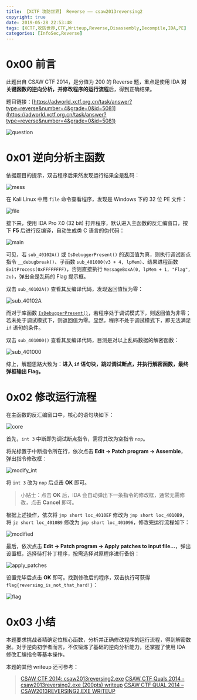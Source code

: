 ```yaml
---
title: 【XCTF 攻防世界】 Reverse —— csaw2013reversing2
copyright: true
date: 2019-05-28 22:53:48
tags: [XCTF,攻防世界,CTF,Writeup,Reverse,Disassembly,Decompile,IDA,PE]
categories: [InfoSec,Reverse]
---
```


# 0x00 前言

此题出自 CSAW CTF 2014，是分值为 200 的 Reverse 题，重点是使用 IDA **对关键函数的逆向分析，并修改程序的运行流程**后，得到正确结果。

题目链接：[https://adworld.xctf.org.cn/task/answer?type=reverse&number=4&grade=0&id=5081](https://adworld.xctf.org.cn/task/answer?type=reverse&number=4&grade=0&id=5081)

<!-- more -->

![question](https://blog-1255335783.cos.ap-guangzhou.myqcloud.com/XCTF_%E6%94%BB%E9%98%B2%E4%B8%96%E7%95%8C_Reverse_csaw2013reversing2/question.png)

# 0x01 逆向分析主函数

依据题目的提示，双击程序后果然发现运行结果全是乱码：

![mess](https://blog-1255335783.cos.ap-guangzhou.myqcloud.com/XCTF_%E6%94%BB%E9%98%B2%E4%B8%96%E7%95%8C_Reverse_csaw2013reversing2/mess.png)

在 Kali Linux 中用 `file` 命令查看程序，发现是 Windows 下的 32 位 PE 文件：

![file](https://blog-1255335783.cos.ap-guangzhou.myqcloud.com/XCTF_%E6%94%BB%E9%98%B2%E4%B8%96%E7%95%8C_Reverse_csaw2013reversing2/file.png)

接下来，使用 IDA Pro 7.0 (32 bit) 打开程序，默认进入主函数的反汇编窗口，按下 **F5** 后进行反编译，自动生成类 C 语言的伪代码：

![main](https://blog-1255335783.cos.ap-guangzhou.myqcloud.com/XCTF_%E6%94%BB%E9%98%B2%E4%B8%96%E7%95%8C_Reverse_csaw2013reversing2/main.png) 

可见，若 `sub_40102A()` 或 `IsDebuggerPresent()` 的返回值为真，则执行调试断点指令 `__debugbreak()`、子函数 `sub_401000(v3 + 4, lpMem)`、结果进程函数 `ExitProcess(0xFFFFFFFF)`，否则直接执行 `MessageBoxA(0, lpMem + 1, "Flag", 2u)`，弹出全是乱码的 Flag 提示框。

双击 `sub_40102A()` 查看其反编译代码，发现返回值恒为零：

![sub_40102A](https://blog-1255335783.cos.ap-guangzhou.myqcloud.com/XCTF_%E6%94%BB%E9%98%B2%E4%B8%96%E7%95%8C_Reverse_csaw2013reversing2/sub_40102A.png)

而对于库函数 [`IsDebuggerPresent()`](https://docs.microsoft.com/en-us/windows/desktop/api/debugapi/nf-debugapi-isdebuggerpresent)，若程序处于调试模式下，则返回值为非零；若未处于调试模式下，则返回值为零。显然，程序不处于调试模式下，即无法满足 `if` 语句的条件。

双击 `sub_401000()` 查看其反编译代码，目测是对以上乱码数据的解密函数：

![sub_401000](https://blog-1255335783.cos.ap-guangzhou.myqcloud.com/XCTF_%E6%94%BB%E9%98%B2%E4%B8%96%E7%95%8C_Reverse_csaw2013reversing2/sub_401000.png)

综上，解题思路大致为：**进入 `if` 语句块，跳过调试断点，并执行解密函数，最终弹框输出 Flag。**

# 0x02 修改运行流程

在主函数的反汇编窗口中，核心的语句块如下：

![core](https://blog-1255335783.cos.ap-guangzhou.myqcloud.com/XCTF_%E6%94%BB%E9%98%B2%E4%B8%96%E7%95%8C_Reverse_csaw2013reversing2/core.png)

首先，`int 3` 中断即为调试断点指令，需将其改为空指令 `nop`。

将光标置于中断指令所在行，依次点击 **Edit -> Patch program -> Assemble**，弹出指令修改框：

![modify_int](https://blog-1255335783.cos.ap-guangzhou.myqcloud.com/XCTF_%E6%94%BB%E9%98%B2%E4%B8%96%E7%95%8C_Reverse_csaw2013reversing2/modify_int.png)

将 `int 3` 改为 `nop` 后点击 **OK** 即可。

> 小贴士：点击 **OK** 后，IDA 会自动弹出下一条指令的修改框，通常无需修改，点击 **Cancel** 即可。

根据上述操作，依次将 `jmp short loc_4010EF` 修改为 `jmp short loc_4010B9`，将 `jz short loc_4010B9` 修改为 `jmp short loc_401096`，修改完运行流程如下：

![modified](https://blog-1255335783.cos.ap-guangzhou.myqcloud.com/XCTF_%E6%94%BB%E9%98%B2%E4%B8%96%E7%95%8C_Reverse_csaw2013reversing2/modified.png)

最后，依次点击 **Edit -> Patch program -> Apply patches to input file...**，弹出设置框，选择待打补丁程序，按需选择对原程序进行备份：

![apply_patches](https://blog-1255335783.cos.ap-guangzhou.myqcloud.com/XCTF_%E6%94%BB%E9%98%B2%E4%B8%96%E7%95%8C_Reverse_csaw2013reversing2/apply_patches.png)

设置完毕后点击 **OK** 即可。找到修改后的程序，双击执行可获得 `flag{reversing_is_not_that_hard!}`：

![flag](https://blog-1255335783.cos.ap-guangzhou.myqcloud.com/XCTF_%E6%94%BB%E9%98%B2%E4%B8%96%E7%95%8C_Reverse_csaw2013reversing2/flag.png)

# 0x03 小结

本题要求挑战者精确定位核心函数，分析并正确修改程序的运行流程，得到解密数据。对于逆向初学者而言，不仅锻炼了基础的逆向分析能力，还掌握了使用 IDA 修改汇编指令等基本操作。

本题的其他 writeup 还可参考：

> [CSAW CTF 2014: csaw2013reversing2.exe](https://github.com/ctfs/write-ups-2014/tree/master/csaw-ctf-2014/csaw2013reversing2.exe)
> [CSAW CTF Quals 2014 - csaw2013reversing2.exe (200pts) writeup](https://www.mrt-prodz.com/blog/view/2014/09/csaw-ctf-quals-2014---csaw2013reversing2exe-200pts-writeup)
> [CSAW CTF QUAL 2014 – CSAW2013REVERSING2.EXE WRITEUP](https://infamoussyn.wordpress.com/2014/09/22/csaw-ctf-qual-2014-csaw2013reversing2-exe-writeup/)